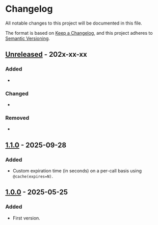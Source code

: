 # Changelog

All notable changes to this project will be documented in this file.

The format is based on [Keep a Changelog](https://keepachangelog.com/en/1.0.0/),
and this project adheres to [Semantic Versioning](https://semver.org/spec/v2.0.0.html).


## [Unreleased] - 202x-xx-xx

### Added
- 

### Changed
- 

### Removed
-


## [1.1.0] - 2025-09-28

### Added
- Custom expiration time (in seconds) on a per-call basis using `@cache(expires=N)`.


## [1.0.0] - 2025-05-25

### Added
- First version.


[Unreleased]: https://github.com/BoboTiG/bottle-file-cache/compare/1.1.0...HEAD
[1.0.0]: https://github.com/BoboTiG/bottle-file-cache/tree/1.0.0
[1.1.0]: https://github.com/BoboTiG/bottle-file-cache/tree/1.1.0
